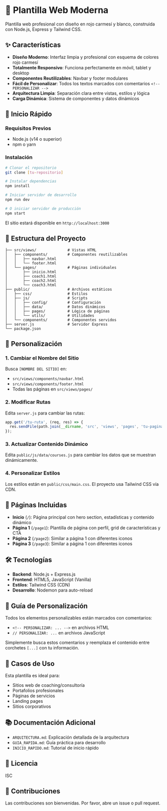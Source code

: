 # 🎨 Plantilla Web Moderna

Plantilla web profesional con diseño en rojo carmesí y blanco, construida con Node.js, Express y Tailwind CSS.

## ✨ Características

- **Diseño Moderno**: Interfaz limpia y profesional con esquema de colores rojo carmesí
- **Totalmente Responsivo**: Funciona perfectamente en móvil, tablet y desktop
- **Componentes Reutilizables**: Navbar y footer modulares
- **Fácil de Personalizar**: Todos los textos marcados con comentarios `<!-- PERSONALIZAR -->`
- **Arquitectura Limpia**: Separación clara entre vistas, estilos y lógica
- **Carga Dinámica**: Sistema de componentes y datos dinámicos

## 🚀 Inicio Rápido

### Requisitos Previos
- Node.js (v14 o superior)
- npm o yarn

### Instalación

```bash
# Clonar el repositorio
git clone [tu-repositorio]

# Instalar dependencias
npm install

# Iniciar servidor de desarrollo
npm run dev

# O iniciar servidor de producción
npm start
```

El sitio estará disponible en `http://localhost:3000`

## 📁 Estructura del Proyecto

```
├── src/views/              # Vistas HTML
│   ├── components/         # Componentes reutilizables
│   │   ├── navbar.html
│   │   └── footer.html
│   └── pages/              # Páginas individuales
│       ├── inicio.html
│       ├── coach1.html
│       ├── coach2.html
│       └── coach3.html
├── public/                 # Archivos estáticos
│   ├── css/                # Estilos
│   ├── js/                 # Scripts
│   │   ├── config/         # Configuración
│   │   ├── data/           # Datos dinámicos
│   │   ├── pages/          # Lógica de páginas
│   │   └── utils/          # Utilidades
│   └── components/         # Componentes servidos
├── server.js               # Servidor Express
└── package.json
```

## 🎨 Personalización

### 1. Cambiar el Nombre del Sitio

Busca `[NOMBRE DEL SITIO]` en:
- `src/views/components/navbar.html`
- `src/views/components/footer.html`
- Todas las páginas en `src/views/pages/`

### 2. Modificar Rutas

Edita `server.js` para cambiar las rutas:
```javascript
app.get('/tu-ruta', (req, res) => {
  res.sendFile(path.join(__dirname, 'src', 'views', 'pages', 'tu-pagina.html'));
});
```

### 3. Actualizar Contenido Dinámico

Edita `public/js/data/courses.js` para cambiar los datos que se muestran dinámicamente.

### 4. Personalizar Estilos

Los estilos están en `public/css/main.css`. El proyecto usa Tailwind CSS vía CDN.

## 📄 Páginas Incluidas

- **Inicio** (`/`): Página principal con hero section, estadísticas y contenido dinámico
- **Página 1** (`/page1`): Plantilla de página con perfil, grid de características y CTA
- **Página 2** (`/page2`): Similar a página 1 con diferentes iconos
- **Página 3** (`/page3`): Similar a página 1 con diferentes iconos

## 🛠️ Tecnologías

- **Backend**: Node.js + Express.js
- **Frontend**: HTML5, JavaScript (Vanilla)
- **Estilos**: Tailwind CSS (CDN)
- **Desarrollo**: Nodemon para auto-reload

## 📝 Guía de Personalización

Todos los elementos personalizables están marcados con comentarios:
- `<!-- PERSONALIZAR: ... -->` en archivos HTML
- `// PERSONALIZAR: ...` en archivos JavaScript

Simplemente busca estos comentarios y reemplaza el contenido entre corchetes `[...]` con tu información.

## 🎯 Casos de Uso

Esta plantilla es ideal para:
- Sitios web de coaching/consultoría
- Portafolios profesionales
- Páginas de servicios
- Landing pages
- Sitios corporativos

## 📚 Documentación Adicional

- `ARQUITECTURA.md`: Explicación detallada de la arquitectura
- `GUIA_RAPIDA.md`: Guía práctica para desarrollo
- `INICIO_RAPIDO.md`: Tutorial de inicio rápido

## 📄 Licencia

ISC

## 🤝 Contribuciones

Las contribuciones son bienvenidas. Por favor, abre un issue o pull request.
